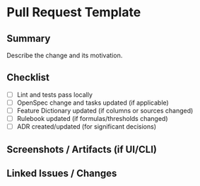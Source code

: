 # Pull Request Template

## Summary

Describe the change and its motivation.

## Checklist

- [ ] Lint and tests pass locally
- [ ] OpenSpec change and tasks updated (if applicable)
- [ ] Feature Dictionary updated (if columns or sources changed)
- [ ] Rulebook updated (if formulas/thresholds changed)
- [ ] ADR created/updated (for significant decisions)

## Screenshots / Artifacts (if UI/CLI)

## Linked Issues / Changes
